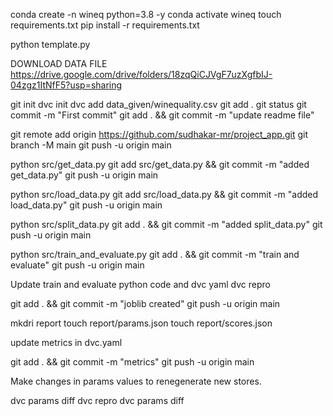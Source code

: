 conda create -n wineq python=3.8 -y
conda activate wineq
touch requirements.txt
pip install -r requirements.txt

python template.py

DOWNLOAD DATA FILE
https://drive.google.com/drive/folders/18zqQiCJVgF7uzXgfbIJ-04zgz1ItNfF5?usp=sharing


git init
dvc init
dvc add data_given/winequality.csv
git add .
git status
git commit -m "First commit"
git add . && git commit -m "update readme file"

git remote add origin https://github.com/sudhakar-mr/project_app.git
git branch -M main
git push -u origin main


python src/get_data.py
git add src/get_data.py && git commit -m "added get_data.py"
git push -u origin main

python src/load_data.py
git add src/load_data.py && git commit -m "added load_data.py"
git push -u origin main

python src/split_data.py
git add . && git commit -m "added split_data.py"
git push -u origin main

python src/train_and_evaluate.py
git add . && git commit -m "train and evaluate"
git push -u origin main

Update train and evaluate python code and dvc yaml
dvc repro

git add . && git commit -m "joblib created"
git push -u origin main

mkdri report
touch report/params.json
touch report/scores.json

update metrics in dvc.yaml


git add . && git commit -m "metrics"
git push -u origin main

Make changes in params values to renegenerate new stores.

dvc params diff
dvc repro
dvc params diff
